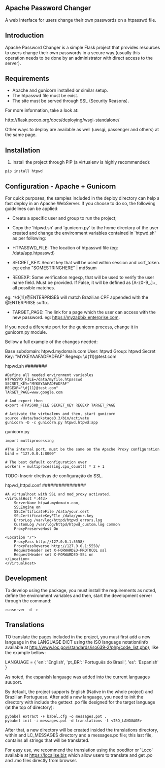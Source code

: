 Apache Password Changer
-----------------------

A web Interface for users change their own passwords on a htpasswd file.

Introduction
------------

Apache Password Changer is a simple Flask project that provides resources
to users change their own passwords in a secure way.(usually this operation
needs to be done by an administrator with direct access to the server).

Requirements
------------

* Apache and gunicorn installed or similar setup.
* The htpasswd file must be exist.
* The site must be served through SSL (Security Reasons).

For more information, take a look at:

http://flask.pocoo.org/docs/deploying/wsgi-standalone/

Other ways to deploy are available as well (uwsgi, passenger and others) at the
same page.

Installation
-----------

1. Install the project through PIP (a virtualenv is highly recommended):

```
pip install htpwd
```

Configuration - Apache + Gunicorn
---------------------------------

For quick purposes, the samples included in the deploy directory can help a fast
deploy in an Apache WebServer. If you choose to do so, the following guidelines
can be applied:

 * Create a specific user and group to run the project;
 * Copy the 'htpwd.sh' and 'gunicorn.py' to the home directory of the user
 created and change the environment variables contained in 'htpwd.sh' as per
 following:

 * HTPASSWD_FILE: The location of htpasswd file (eg: /data/app.htpasswd)

 * SECRET_KEY: Secret key that will be used within session and csrf_token.
eg: echo "SOMESTRINGHERE" | md5sum

 * REGEXP: Some verification regexp, that will be used to verify the
 user name field. Must be provided. If False, it will be defined as [A-z0-9_.]+,
 all possible matches.

 eg: ^\d{11}@ENTERPRISE$ will match Brazilian CPF appended with the
 @ENTERPRISE suffix.

 * TARGET_PAGE: The link for a page which the user can access with the new
 password. eg: https://myzabbix.enterprise.com.

If you need a diferente port for the gunicorn process, change it in gunicorn.py
module.

Bellow a full example of the changes needed:

Base subdomain: htpwd.mydomain.com
User: htpwd
Group: htpwd
Secret Key: "MYKEYAAFADFADFAF"
Regexp: \d{11}@test.com

htpwd.sh
########
```
#Define all needed environment variables
HTPASSWD_FILE=/data/myfile.htpasswd
SECRET_KEY="MYKEYAAFADFADFAF"
REGEXP="\d{11}@test.com"
TARGET_PAGE=www.google.com

# And export then
export HTPASSWD_FILE SECRET_KEY REGEXP TARGET_PAGE

# Activate the virtualenv and then, start gunicorn
source /data/backstage3.3/bin/activate
gunicorn -D -c gunicorn.py htpwd.htpwd:app
```

gunicorn.py
```
import multiprocessing

#The internal port, must be the same on the Apache Proxy configuration
bind = "127.0.0.1:8000"

# The best default configuration ever
workers = multiprocessing.cpu_count() * 2 + 1
```

TODO: Inserir diretivas de configuração do SSL.

htpwd_httpd.conf
################

```
#A virtualhost with SSL and mod_proxy activated.
<VirtualHost *:443>
    ServerName htpwd.mydomain.com,
    SSLEngine on
    SSLCertificateFile /data/your.cert
    SSLCertificateKeyFIle /data/your.key
    ErrorLog /var/log/httpd/htpwd_errors.log
    CustomLog /var/log/httpd/htpwd_custom.log common
    ProxyPreserveHost On

<Location "/">
    ProxyPass http://127.0.0.1:5558/
    ProxyPassReverse http://127.0.0.1:5558/
    RequestHeader set X-FORWARDED-PROTOCOL ssl
    RequestHeader set X-FORWARDED-SSL on
</Location>
</VirtualHost>
```

Development
-----------

To develop using the package, you must install the requirements as noted, define
the environment variables and then, start the development server through the command:

```
runserver -d -r
```

Translations
------------

TO translate the pages included in the project, you must first add a new language
in the LANGUAGE DICT using the ISO language notation(info available at
http://www.loc.gov/standards/iso639-2/php/code_list.php), like the example bellow:

LANGUAGE = {
    'en': 'English',
    'pt_BR': 'Português do Brasil',
    'es': 'Espanish'
}

As noted, the espanish language was added into the current languages suuport.

By default, the project supports English (Native in the whole project) and
Brazilian Portuguese. After add a new language, you need to init the directory
with include the gettext .po file designed for the target language (at the top
of directory):

```
pybabel extract -F babel.cfg -o messages.pot .
pybabel init -i messages.pot -d translations -l <ISO_LANGUAGE>
```

After that, a new directory will be created insided the translations directory,
within and LC_MESSAGES directory and a messages.po file; this last file, contains
all strings that will be translated.

For easy use, we recommend the translation using the poeditor or 'Loco' available
at https://localise.biz which allow users to translate and get .po and .mo files
directly from browser.